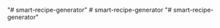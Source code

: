 "# smart-recipe-generator" 
#   s m a r t - r e c i p e - g e n e r a t o r  
 "# smart-recipe-generator" 
